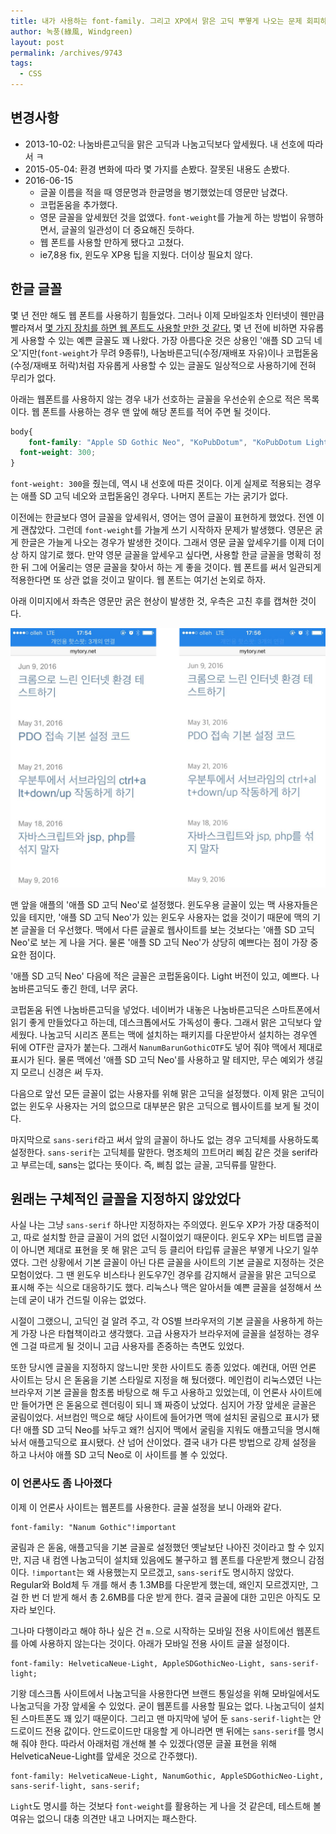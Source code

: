 ```yaml
---
title: 내가 사용하는 font-family. 그리고 XP에서 맑은 고딕 뿌옇게 나오는 문제 회피하는 팁
author: 녹풍(綠風, Windgreen)
layout: post
permalink: /archives/9743
tags:
  - CSS
---
```


## 변경사항

- 2013-10-02: 나눔바른고딕을 맑은 고딕과 나눔고딕보다 앞세웠다. 내 선호에 따라서 ㅋ
- 2015-05-04: 환경 변화에 따라 몇 가지를 손봤다. 잘못된 내용도 손봤다.
- 2016-06-15
    - 글꼴 이름을 적을 때 영문명과 한글명을 병기했었는데 영문만 남겼다.
    - 코펍돋움을 추가했다.
    - 영문 글꼴을 앞세웠던 것을 없앴다. `font-weight`를 가늘게 하는 방법이 유행하면서, 글꼴의 일관성이 더 중요해진 듯하다.
    - 웹 폰트를 사용할 만하게 됐다고 고쳤다.
    - ie7,8용 fix, 윈도우 XP용 팁을 지웠다. 더이상 필요치 않다.

## 한글 글꼴

몇 년 전만 해도 웹 폰트를 사용하기 힘들었다. 그러나 이제 모바일조차 인터넷이 웬만큼 빨라져서 [몇 가지 장치를 하면 웹 폰트도 사용할 만한 것 같다.][1] 몇 년 전에 비하면 자유롭게 사용할 수 있는 예쁜 글꼴도 꽤 나왔다. 가장 아름다운 것은 상용인 '애플 SD 고딕 네오'지만(`font-weight`가 무려 9종류!), 나눔바른고딕(수정/재배포 자유)이나 코펍돋움(수정/재배포 허락)처럼 자유롭게 사용할 수 있는 글꼴도 일상적으로 사용하기에 전혀 무리가 없다.

아래는 웹폰트를 사용하지 않는 경우 내가 선호하는 글꼴을 우선순위 순으로 적은 목록이다. 웹 폰트를 사용하는 경우 맨 앞에 해당 폰트를 적어 주면 될 것이다.

```css
body{
	font-family: "Apple SD Gothic Neo", "KoPubDotum", "KoPubDotum Light", "NanumBarunGothic", "NanumBarunGothicOTF", "Malgun Gothic", "NanumGothic", "NanumGothicOTF", sans-serif;
  font-weight: 300;
}
```

`font-weight: 300`을 줬는데, 역시 내 선호에 따른 것이다. 이게 실제로 적용되는 경우는 애플 SD 고딕 네오와 코펍돋움인 경우다. 나머지 폰트는 가는 굵기가 없다.

이전에는 한글보다 영어 글꼴을 앞세워서, 영어는 영어 글꼴이 표현하게 했었다. 전엔 이게 괜찮았다. 그런데 `font-weight`를 가늘게 쓰기 시작하자 문제가 발생했다. 영문은 굵게 한글은 가늘게 나오는 경우가 발생한 것이다. 그래서 영문 글꼴 앞세우기를 이제 더이상 하지 않기로 했다. 만약 영문 글꼴을 앞세우고 싶다면, 사용할 한글 글꼴을 명확히 정한 뒤 그에 어울리는 영문 글꼴을 찾아서 하는 게 좋을 것이다. 웹 폰트를 써서 일관되게 적용한다면 또 상관 없을 것이고 말이다. 웹 폰트는 여기선 논외로 하자.

아래 이미지에서 좌측은 영문만 굵은 현상이 발생한 것, 우측은 고친 후를 캡쳐한 것이다.

![](/uploads/2016-06/mixed-font.jpg)

맨 앞을 애플의 '애플 SD 고딕 Neo'로 설정했다. 윈도우용 글꼴이 있는 맥 사용자들은 있을 테지만, '애플 SD 고딕 Neo'가 있는 윈도우 사용자는 없을 것이기 때문에 맥의 기본 글꼴을 더 우선했다. 맥에서 다른 글꼴로 웹사이트를 보는 것보다는 '애플 SD 고딕 Neo'로 보는 게 나을 거다. 물론 '애플 SD 고딕 Neo'가 상당히 예쁘다는 점이 가장 중요한 점이다.

'애플 SD 고딕 Neo' 다음에 적은 글꼴은 코펍돋움이다. Light 버전이 있고, 예쁘다. 나눔바른고딕도 좋긴 한데, 너무 굵다.

코펍돋움 뒤엔 나눔바른고딕을 넣었다. 네이버가 내놓은 나눔바른고딕은 스마트폰에서 읽기 좋게 만들었다고 하는데, 데스크톱에서도 가독성이 좋다. 그래서 맑은 고딕보다 앞세웠다. 나눔고딕 시리즈 폰트는 맥에 설치하는 패키지를 다운받아서 설치하는 경우엔 뒤에 OTF란 글자가 붙는다. 그래서 `NanumBarunGothicOTF`도 넣어 줘야 맥에서 제대로 표시가 된다. 물론 맥에선 '애플 SD 고딕 Neo'를 사용하고 말 테지만, 무슨 예외가 생길지 모르니 신경은 써 두자.

다음으로 앞선 모든 글꼴이 없는 사용자를 위해 맑은 고딕을 설정했다. 이제 맑은 고딕이 없는 윈도우 사용자는 거의 없으므로 대부분은 맑은 고딕으로 웹사이트를 보게 될 것이다.

마지막으로 `sans-serif`라고 써서 앞의 글꼴이 하나도 없는 경우 고딕체를 사용하도록 설정한다. `sans-serif`는 고딕체를 말한다. 명조체의 끄트머리 삐침 같은 것을 serif라고 부르는데, sans는 없다는 뜻이다. 즉, 삐침 없는 글꼴, 고딕류를 말한다.


## 원래는 구체적인 글꼴을 지정하지 않았었다

사실 나는 그냥 `sans-serif` 하나만 지정하자는 주의였다. 윈도우 XP가 가장 대중적이고, 따로 설치할 한글 글꼴이 거의 없던 시절이었기 때문이다. 윈도우 XP는 비트맵 글꼴이 아니면 제대로 표현을 못 해 맑은 고딕 등 클리어 타입류 글꼴은 부옇게 나오기 일쑤였다. 그런 상황에서 기본 글꼴이 아닌 다른 글꼴을 사이트의 기본 글꼴로 지정하는 것은 모험이었다. 그 땐 윈도우 비스타나 윈도우7인 경우를 감지해서 글꼴을 맑은 고딕으로 표시해 주는 식으로 대응하기도 했다. 리눅스나 맥은 알아서들 예쁜 글꼴을 설정해서 쓰는데 굳이 내가 건드릴 이유는 없었다.

시절이 그랬으니, 고딕인 걸 알려 주고, 각 OS별 브라우저의 기본 글꼴을 사용하게 하는 게 가장 나은 타협책이라고 생각했다. 고급 사용자가 브라우저에 글꼴을 설정하는 경우엔 그걸 따르게 될 것이니 고급 사용자를 존중하는 측면도 있었다.

또한 당시엔 글꼴을 지정하지 않느니만 못한 사이트도 종종 있었다. 예컨대, 어떤 언론 사이트는 당시 은 돋움을 기본 스타일로 지정을 해 뒀더랬다. 메인컴이 리눅스였던 나는 브라우저 기본 글꼴을 함초롬 바탕으로 해 두고 사용하고 있었는데, 이 언론사 사이트에만 들어가면 은 돋움으로 렌더링이 되니 꽤 짜증이 났었다. 심지어 가장 앞세운 글꼴은 굴림이었다. 서브컴인 맥으로 해당 사이트에 들어가면 맥에 설치된 굴림으로 표시가 됐다! 애플 SD 고딕 Neo를 놔두고 왜?! 심지어 맥에서 굴림을 지워도 애플고딕을 명시해 놔서 애플고딕으로 표시됐다. 산 넘어 산이었다. 결국 내가 다른 방법으로 강제 설정을 하고 나서야 애플 SD 고딕 Neo로 이 사이트를 볼 수 있었다.

### 이 언론사도 좀 나아졌다

이제 이 언론사 사이트는 웹폰트를 사용한다. 글꼴 설정을 보니 아래와 같다.

    font-family: "Nanum Gothic"!important

굴림과 은 돋움, 애플고딕을 기본 글꼴로 설정했던 옛날보단 나아진 것이라고 할 수 있지만, 지금 내 컴엔 나눔고딕이 설치돼 있음에도 불구하고 웹 폰트를 다운받게 했으니 감점이다. `!important`는 왜 사용했는지 모르겠고, `sans-serif`도 명시하지 않았다. Regular와 Bold체 두 개를 해서 총 1.3MB를 다운받게 했는데, 왜인지 모르겠지만, 그걸 한 번 더 받게 해서 총 2.6MB를 다운 받게 한다. 결국 글꼴에 대한 고민은 아직도 모자라 보인다.

그나마 다행이라고 해야 하나 싶은 건 `m.`으로 시작하는 모바일 전용 사이트에선 웹폰트를 아예 사용하지 않는다는 것이다. 아래가 모바일 전용 사이트 글꼴 설정이다.

    font-family: HelveticaNeue-Light, AppleSDGothicNeo-Light, sans-serif-light;

기왕 데스크톱 사이트에서 나눔고딕을 사용한다면 브랜드 통일성을 위해 모바일에서도 나눔고딕을 가장 앞세울 수 있었다. 굳이 웹폰트를 사용할 필요는 없다. 나눔고딕이 설치된 스마트폰도 꽤 있기 때문이다. 그리고 맨 마지막에 넣어 둔 `sans-serif-light`는 안드로이드 전용 값이다. 안드로이드만 대응할 게 아니라면 맨 뒤에는 `sans-serif`를 명시해 줘야 한다. 따라서 아래처럼 개선해 볼 수 있겠다(영문 글꼴 표현을 위해 HelveticaNeue-Light를 앞세운 것으로 간주했다).

    font-family: HelveticaNeue-Light, NanumGothic, AppleSDGothicNeo-Light, sans-serif-light, sans-serif;

`Light`도 명시를 하는 것보다 `font-weight`를 활용하는 게 나을 것 같은데, 테스트해 볼 여유는 없으니 대충 의견만 내고 나머지는 패스한다.

[1]: http://mytory.net/2016/06/15/webfont-best-practice.html
